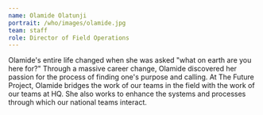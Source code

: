 ```yaml
---
name: Olamide Olatunji
portrait: /who/images/olamide.jpg
team: staff
role: Director of Field Operations
---
```


Olamide's entire life changed when she was asked "what on earth are you here for?" Through a massive career change, Olamide discovered her passion for the process of finding one's purpose and calling. At The Future Project, Olamide bridges the work of our teams in the field with the work of our teams at HQ. She also works to enhance the systems and processes through which our national teams interact.